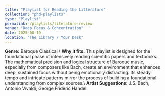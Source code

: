 ```yaml
---
title: "Playlist for Reading the Litterature"
collection: "phd-playlists"
type: "Playlist"
permalink: /playlists/literature-review
venue: "Deep Focus & Concentration"
date: 2025-08-19
location: "The Library / Your Desk"
---
```


**Genre:** Baroque Classical \\
**Why it fits:** This playlist is designed for the foundational phase of intensively reading scientific papers and textbooks. The mathematical precision and logical structure of Baroque music, especially from composers like Bach, create an environment that enhances deep, sustained focus without being emotionally distracting. Its steady tempo and intricate patterns mirror the process of building a foundational understanding from complex sources.\\
**Artist Suggestions:** J.S. Bach, Antonio Vivaldi, George Frideric Handel.